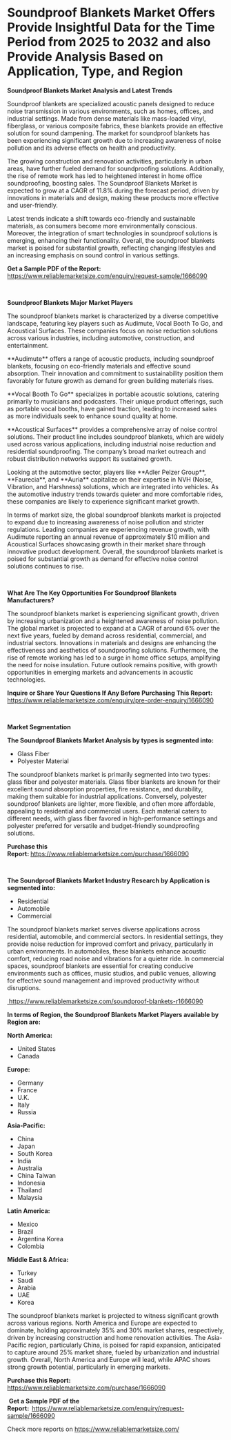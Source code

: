 <p><h1>Soundproof Blankets Market Offers Provide Insightful Data for the Time Period from 2025 to 2032 and also Provide Analysis Based on Application, Type, and Region</h1></p><p><strong>Soundproof Blankets Market Analysis and Latest Trends</strong></p>
<p><p>Soundproof blankets are specialized acoustic panels designed to reduce noise transmission in various environments, such as homes, offices, and industrial settings. Made from dense materials like mass-loaded vinyl, fiberglass, or various composite fabrics, these blankets provide an effective solution for sound dampening. The market for soundproof blankets has been experiencing significant growth due to increasing awareness of noise pollution and its adverse effects on health and productivity. </p><p>The growing construction and renovation activities, particularly in urban areas, have further fueled demand for soundproofing solutions. Additionally, the rise of remote work has led to heightened interest in home office soundproofing, boosting sales. The Soundproof Blankets Market is expected to grow at a CAGR of 11.8% during the forecast period, driven by innovations in materials and design, making these products more effective and user-friendly. </p><p>Latest trends indicate a shift towards eco-friendly and sustainable materials, as consumers become more environmentally conscious. Moreover, the integration of smart technologies in soundproof solutions is emerging, enhancing their functionality. Overall, the soundproof blankets market is poised for substantial growth, reflecting changing lifestyles and an increasing emphasis on sound control in various settings.</p></p>
<p><strong>Get a Sample PDF of the Report:&nbsp;</strong> <a href="https://www.reliablemarketsize.com/enquiry/request-sample/1666090?utm_campaign=1789&utm_medium=2&utm_source=Github&utm_content=ia&utm_term=05032025&utm_id=soundproof-blankets">https://www.reliablemarketsize.com/enquiry/request-sample/1666090</a></p>
<p>&nbsp;</p>
<p><strong>Soundproof Blankets Major Market Players</strong></p>
<p><p>The soundproof blankets market is characterized by a diverse competitive landscape, featuring key players such as Audimute, Vocal Booth To Go, and Acoustical Surfaces. These companies focus on noise reduction solutions across various industries, including automotive, construction, and entertainment.</p><p>**Audimute** offers a range of acoustic products, including soundproof blankets, focusing on eco-friendly materials and effective sound absorption. Their innovation and commitment to sustainability position them favorably for future growth as demand for green building materials rises.</p><p>**Vocal Booth To Go** specializes in portable acoustic solutions, catering primarily to musicians and podcasters. Their unique product offerings, such as portable vocal booths, have gained traction, leading to increased sales as more individuals seek to enhance sound quality at home.</p><p>**Acoustical Surfaces** provides a comprehensive array of noise control solutions. Their product line includes soundproof blankets, which are widely used across various applications, including industrial noise reduction and residential soundproofing. The company’s broad market outreach and robust distribution networks support its sustained growth.</p><p>Looking at the automotive sector, players like **Adler Pelzer Group**, **Faurecia**, and **Auria** capitalize on their expertise in NVH (Noise, Vibration, and Harshness) solutions, which are integrated into vehicles. As the automotive industry trends towards quieter and more comfortable rides, these companies are likely to experience significant market growth.</p><p>In terms of market size, the global soundproof blankets market is projected to expand due to increasing awareness of noise pollution and stricter regulations. Leading companies are experiencing revenue growth, with Audimute reporting an annual revenue of approximately $10 million and Acoustical Surfaces showcasing growth in their market share through innovative product development. Overall, the soundproof blankets market is poised for substantial growth as demand for effective noise control solutions continues to rise.</p></p>
<p>&nbsp;</p>
<p><strong>What Are The Key Opportunities For Soundproof Blankets Manufacturers?</strong></p>
<p><p>The soundproof blankets market is experiencing significant growth, driven by increasing urbanization and a heightened awareness of noise pollution. The global market is projected to expand at a CAGR of around 6% over the next five years, fueled by demand across residential, commercial, and industrial sectors. Innovations in materials and designs are enhancing the effectiveness and aesthetics of soundproofing solutions. Furthermore, the rise of remote working has led to a surge in home office setups, amplifying the need for noise insulation. Future outlook remains positive, with growth opportunities in emerging markets and advancements in acoustic technologies.</p></p>
<p><strong>Inquire or Share Your Questions If Any Before Purchasing This Report:</strong> <a href="https://www.reliablemarketsize.com/enquiry/pre-order-enquiry/1666090?utm_campaign=1789&utm_medium=2&utm_source=Github&utm_content=ia&utm_term=05032025&utm_id=soundproof-blankets">https://www.reliablemarketsize.com/enquiry/pre-order-enquiry/1666090</a></p>
<p>&nbsp;</p>
<p><strong>Market Segmentation</strong></p>
<p><strong>The Soundproof Blankets Market Analysis by types is segmented into:</strong></p>
<p><ul><li>Glass Fiber</li><li>Polyester Material</li></ul></p>
<p><p>The soundproof blankets market is primarily segmented into two types: glass fiber and polyester materials. Glass fiber blankets are known for their excellent sound absorption properties, fire resistance, and durability, making them suitable for industrial applications. Conversely, polyester soundproof blankets are lighter, more flexible, and often more affordable, appealing to residential and commercial users. Each material caters to different needs, with glass fiber favored in high-performance settings and polyester preferred for versatile and budget-friendly soundproofing solutions.</p></p>
<p><strong>Purchase this Report:&nbsp;</strong><a href="https://www.reliablemarketsize.com/purchase/1666090?utm_campaign=1789&utm_medium=2&utm_source=Github&utm_content=ia&utm_term=05032025&utm_id=soundproof-blankets">https://www.reliablemarketsize.com/purchase/1666090</a></p>
<p>&nbsp;</p>
<p><strong>The Soundproof Blankets Market Industry Research by Application is segmented into:</strong></p>
<p><ul><li>Residential</li><li>Automobile</li><li>Commercial</li></ul></p>
<p><p>The soundproof blankets market serves diverse applications across residential, automobile, and commercial sectors. In residential settings, they provide noise reduction for improved comfort and privacy, particularly in urban environments. In automobiles, these blankets enhance acoustic comfort, reducing road noise and vibrations for a quieter ride. In commercial spaces, soundproof blankets are essential for creating conducive environments such as offices, music studios, and public venues, allowing for effective sound management and improved productivity without disruptions.</p></p>
<p><a href="https://www.reliablemarketsize.com/soundproof-blankets-r1666090?utm_campaign=1789&utm_medium=2&utm_source=Github&utm_content=ia&utm_term=05032025&utm_id=soundproof-blankets">&nbsp;https://www.reliablemarketsize.com/soundproof-blankets-r1666090</a></p>
<p><strong>In terms of Region, the Soundproof Blankets Market Players available by Region are:</strong></p>
<p>
    <p> <strong> North America: </strong>
        <ul>
            <li>United States</li>
            <li>Canada</li>
        </ul>
        </p> 
    <p> <strong> Europe: </strong>
        <ul>
            <li>Germany</li>
            <li>France</li>
            <li>U.K.</li>
            <li>Italy</li>
            <li>Russia</li>
        </ul>
        </p> 
    <p> <strong> Asia-Pacific: </strong>
        <ul>
            <li>China</li>
            <li>Japan</li>
            <li>South Korea</li>
            <li>India</li>
            <li>Australia</li>
            <li>China Taiwan</li>
            <li>Indonesia</li>
            <li>Thailand</li>
            <li>Malaysia</li>
        </ul>
        </p> 
    <p> <strong> Latin America: </strong>
        <ul>
            <li>Mexico</li>
            <li>Brazil</li>
            <li>Argentina Korea</li>
            <li>Colombia</li>
        </ul>
        </p> 
    <p> <strong> Middle East & Africa: </strong>
        <ul>
            <li>Turkey</li>
            <li>Saudi</li>
            <li>Arabia</li>
            <li>UAE</li>
            <li>Korea</li>
        </ul>
    </p>
    </p>
<p><p>The soundproof blankets market is projected to witness significant growth across various regions. North America and Europe are expected to dominate, holding approximately 35% and 30% market shares, respectively, driven by increasing construction and home renovation activities. The Asia-Pacific region, particularly China, is poised for rapid expansion, anticipated to capture around 25% market share, fueled by urbanization and industrial growth. Overall, North America and Europe will lead, while APAC shows strong growth potential, particularly in emerging markets.</p></p>
<p><strong>Purchase this Report: </strong><a href="https://www.reliablemarketsize.com/purchase/1666090?utm_campaign=1789&utm_medium=2&utm_source=Github&utm_content=ia&utm_term=05032025&utm_id=soundproof-blankets">https://www.reliablemarketsize.com/purchase/1666090</a></p>
<p>&nbsp;<strong>Get a Sample PDF of the Report:&nbsp;&nbsp;</strong><a href="https://www.reliablemarketsize.com/enquiry/request-sample/1666090?utm_campaign=1789&utm_medium=2&utm_source=Github&utm_content=ia&utm_term=05032025&utm_id=soundproof-blankets">https://www.reliablemarketsize.com/enquiry/request-sample/1666090</a></p>
<p><strong></strong></p>
<p>Check more reports on <a href="https://www.reliablemarketsize.com/?utm_campaign=1789&utm_medium=2&utm_source=Github&utm_content=ia&utm_term=05032025&utm_id=soundproof-blankets">https://www.reliablemarketsize.com/</a></p>